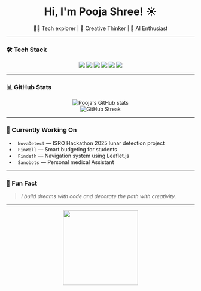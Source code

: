 <div align="center">
  <h1>Hi, I'm Pooja Shree! ☀️</h1>
  <p>👩‍💻 Tech explorer | 🎨 Creative Thinker | 🧠 AI Enthusiast</p>
</div>

---

### 🛠️ Tech Stack
<p align="center">
  <img src="https://img.shields.io/badge/Python-3776AB?style=for-the-badge&logo=python&logoColor=white"/>
  <img src="https://img.shields.io/badge/JavaScript-F7DF1E?style=for-the-badge&logo=javascript&logoColor=black"/>
  <img src="https://img.shields.io/badge/React-20232A?style=for-the-badge&logo=react&logoColor=61DAFB"/>
  <img src="https://img.shields.io/badge/Node.js-339933?style=for-the-badge&logo=nodedotjs&logoColor=white"/>
  <img src="https://img.shields.io/badge/HTML5-E34F26?style=for-the-badge&logo=html5&logoColor=white"/>
  <img src="https://img.shields.io/badge/CSS3-1572B6?style=for-the-badge&logo=css3&logoColor=white"/>
</p>

---

### 📊 GitHub Stats

<p align="center">
  <img src="https://github-readme-stats.vercel.app/api?username=Pooja29Shree&show_icons=true&theme=radical" alt="Pooja's GitHub stats"/>
  <br/>
  <img src="https://github-readme-streak-stats.herokuapp.com/?user=Pooja29Shree&theme=radical" alt="GitHub Streak"/>
</p>

---

### 🎯 Currently Working On

- ` NovaDetect` — ISRO Hackathon 2025 lunar detection project  
- ` FinWell` — Smart budgeting for students  
- ` Findeth` — Navigation system using Leaflet.js
- ` Sanobots` — Personal medical Assistant

---

### 🤩 Fun Fact
> *I build dreams with code and decorate the path with creativity.*

---

<div align="center">
  <img src="https://media.giphy.com/media/LmNwrBhejkK9EFP504/giphy.gif" width="200"/>
</div>
